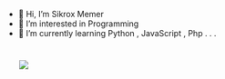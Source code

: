 - 👋 Hi, I’m Sikrox Memer
- 👀 I’m interested in Programming
- 🌱 I’m currently learning Python , JavaScript , Php . . .<br/>
<p align="center" style="padding:25px;display:flex;align-items:center;">
    <img src="https://github-profile-trophy.vercel.app/?username=SikroxMemer&theme=onedark&column=7&magrin=25px" class="center">
  </p>
